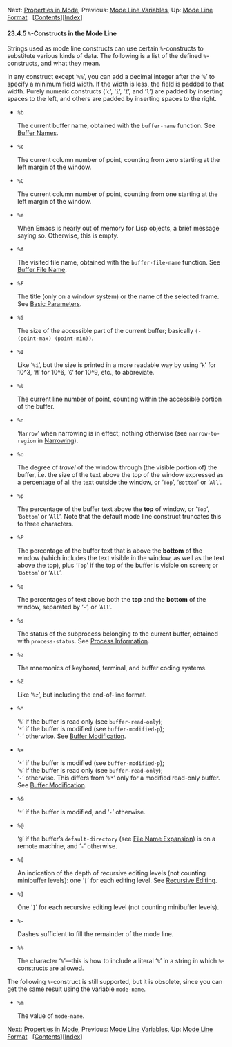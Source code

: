 <!-- This is the GNU Emacs Lisp Reference Manual
corresponding to Emacs version 27.2.

Copyright (C) 1990-1996, 1998-2021 Free Software Foundation,
Inc.

Permission is granted to copy, distribute and/or modify this document
under the terms of the GNU Free Documentation License, Version 1.3 or
any later version published by the Free Software Foundation; with the
Invariant Sections being "GNU General Public License," with the
Front-Cover Texts being "A GNU Manual," and with the Back-Cover
Texts as in (a) below.  A copy of the license is included in the
section entitled "GNU Free Documentation License."

(a) The FSF's Back-Cover Text is: "You have the freedom to copy and
modify this GNU manual.  Buying copies from the FSF supports it in
developing GNU and promoting software freedom." -->

<!-- Created by GNU Texinfo 6.7, http://www.gnu.org/software/texinfo/ -->

Next: [Properties in Mode](Properties-in-Mode.html), Previous: [Mode Line Variables](Mode-Line-Variables.html), Up: [Mode Line Format](Mode-Line-Format.html)   \[[Contents](index.html#SEC_Contents "Table of contents")]\[[Index](Index.html "Index")]

#### 23.4.5 `%`-Constructs in the Mode Line

Strings used as mode line constructs can use certain `%`-constructs to substitute various kinds of data. The following is a list of the defined `%`-constructs, and what they mean.

In any construct except ‘`%%`’, you can add a decimal integer after the ‘`%`’ to specify a minimum field width. If the width is less, the field is padded to that width. Purely numeric constructs (‘`c`’, ‘`i`’, ‘`I`’, and ‘`l`’) are padded by inserting spaces to the left, and others are padded by inserting spaces to the right.

*   `%b`

    The current buffer name, obtained with the `buffer-name` function. See [Buffer Names](Buffer-Names.html).

*   `%c`

    The current column number of point, counting from zero starting at the left margin of the window.

*   `%C`

    The current column number of point, counting from one starting at the left margin of the window.

*   `%e`

    When Emacs is nearly out of memory for Lisp objects, a brief message saying so. Otherwise, this is empty.

*   `%f`

    The visited file name, obtained with the `buffer-file-name` function. See [Buffer File Name](Buffer-File-Name.html).

*   `%F`

    The title (only on a window system) or the name of the selected frame. See [Basic Parameters](Basic-Parameters.html).

*   `%i`

    The size of the accessible part of the current buffer; basically `(- (point-max) (point-min))`.

*   `%I`

    Like ‘`%i`’, but the size is printed in a more readable way by using ‘`k`’ for 10^3, ‘`M`’ for 10^6, ‘`G`’ for 10^9, etc., to abbreviate.

*   `%l`

    The current line number of point, counting within the accessible portion of the buffer.

*   `%n`

    ‘`Narrow`’ when narrowing is in effect; nothing otherwise (see `narrow-to-region` in [Narrowing](Narrowing.html)).

*   `%o`

    The degree of *travel* of the window through (the visible portion of) the buffer, i.e. the size of the text above the top of the window expressed as a percentage of all the text outside the window, or ‘`Top`’, ‘`Bottom`’ or ‘`All`’.

*   `%p`

    The percentage of the buffer text above the **top** of window, or ‘`Top`’, ‘`Bottom`’ or ‘`All`’. Note that the default mode line construct truncates this to three characters.

*   `%P`

    The percentage of the buffer text that is above the **bottom** of the window (which includes the text visible in the window, as well as the text above the top), plus ‘`Top`’ if the top of the buffer is visible on screen; or ‘`Bottom`’ or ‘`All`’.

*   `%q`

    The percentages of text above both the **top** and the **bottom** of the window, separated by ‘`-`’, or ‘`All`’.

*   `%s`

    The status of the subprocess belonging to the current buffer, obtained with `process-status`. See [Process Information](Process-Information.html).

*   `%z`

    The mnemonics of keyboard, terminal, and buffer coding systems.

*   `%Z`

    Like ‘`%z`’, but including the end-of-line format.

*   `%*`

    ‘`%`’ if the buffer is read only (see `buffer-read-only`);\
    ‘`*`’ if the buffer is modified (see `buffer-modified-p`);\
    ‘`-`’ otherwise. See [Buffer Modification](Buffer-Modification.html).

*   `%+`

    ‘`*`’ if the buffer is modified (see `buffer-modified-p`);\
    ‘`%`’ if the buffer is read only (see `buffer-read-only`);\
    ‘`-`’ otherwise. This differs from ‘`%*`’ only for a modified read-only buffer. See [Buffer Modification](Buffer-Modification.html).

*   `%&`

    ‘`*`’ if the buffer is modified, and ‘`-`’ otherwise.

*   `%@`

    ‘`@`’ if the buffer’s `default-directory` (see [File Name Expansion](File-Name-Expansion.html)) is on a remote machine, and ‘`-`’ otherwise.

*   `%[`

    An indication of the depth of recursive editing levels (not counting minibuffer levels): one ‘`[`’ for each editing level. See [Recursive Editing](Recursive-Editing.html).

*   `%]`

    One ‘`]`’ for each recursive editing level (not counting minibuffer levels).

*   `%-`

    Dashes sufficient to fill the remainder of the mode line.

*   `%%`

    The character ‘`%`’—this is how to include a literal ‘`%`’ in a string in which `%`-constructs are allowed.

The following `%`-construct is still supported, but it is obsolete, since you can get the same result using the variable `mode-name`.

*   `%m`

    The value of `mode-name`.

Next: [Properties in Mode](Properties-in-Mode.html), Previous: [Mode Line Variables](Mode-Line-Variables.html), Up: [Mode Line Format](Mode-Line-Format.html)   \[[Contents](index.html#SEC_Contents "Table of contents")]\[[Index](Index.html "Index")]
